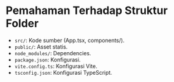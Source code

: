 # Pemahaman Terhadap Struktur Folder
- `src/`: Kode sumber (App.tsx, components/).
- `public/`: Asset statis.
- `node_modules/`: Dependencies.
- `package.json`: Konfigurasi.
- `vite.config.ts`: Konfigurasi Vite.
- `tsconfig.json`: Konfigurasi TypeScript.